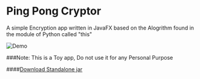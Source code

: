# Ping Pong Cryptor
A simple Encryption app written in JavaFX based on the Alogrithm found in the module of Python called "this"

![Demo](https://github.com/iamaamir/PPC/blob/master/screen-shots/demo.gif?raw=true "ScreenShot")

###Note:
This is a Toy app, Do not use it for any Personal Purpose

####[Download Standalone jar](https://github.com/iamaamir/PPC/blob/master/dist/PingPngCryptor.jar?raw=true)

